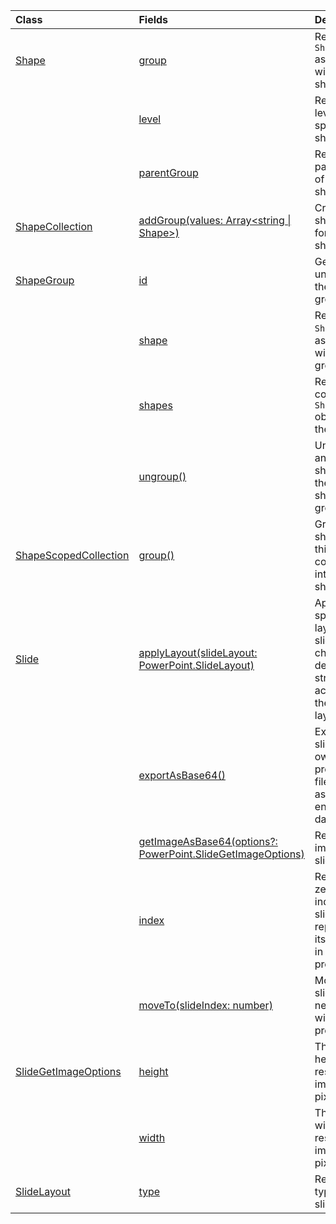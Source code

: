 | Class | Fields | Description |
|:---|:---|:---|
|[Shape](/javascript/api/powerpoint/powerpoint.shape)|[group](/javascript/api/powerpoint/powerpoint.shape#powerpoint-powerpoint-shape-group-member)|Returns the `ShapeGroup` associated with the shape.|
||[level](/javascript/api/powerpoint/powerpoint.shape#powerpoint-powerpoint-shape-level-member)|Returns the level of the specified shape.|
||[parentGroup](/javascript/api/powerpoint/powerpoint.shape#powerpoint-powerpoint-shape-parentgroup-member)|Returns the parent group of this shape.|
|[ShapeCollection](/javascript/api/powerpoint/powerpoint.shapecollection)|[addGroup(values: Array<string \| Shape>)](/javascript/api/powerpoint/powerpoint.shapecollection#powerpoint-powerpoint-shapecollection-addgroup-member(1))|Create a shape group for several shapes.|
|[ShapeGroup](/javascript/api/powerpoint/powerpoint.shapegroup)|[id](/javascript/api/powerpoint/powerpoint.shapegroup#powerpoint-powerpoint-shapegroup-id-member)|Gets the unique ID of the shape group.|
||[shape](/javascript/api/powerpoint/powerpoint.shapegroup#powerpoint-powerpoint-shapegroup-shape-member)|Returns the `Shape` object associated with the group.|
||[shapes](/javascript/api/powerpoint/powerpoint.shapegroup#powerpoint-powerpoint-shapegroup-shapes-member)|Returns the collection of `Shape` objects in the group.|
||[ungroup()](/javascript/api/powerpoint/powerpoint.shapegroup#powerpoint-powerpoint-shapegroup-ungroup-member(1))|Ungroups any grouped shapes in the specified shape group.|
|[ShapeScopedCollection](/javascript/api/powerpoint/powerpoint.shapescopedcollection)|[group()](/javascript/api/powerpoint/powerpoint.shapescopedcollection#powerpoint-powerpoint-shapescopedcollection-group-member(1))|Groups all shapes in this collection into a single shape.|
|[Slide](/javascript/api/powerpoint/powerpoint.slide)|[applyLayout(slideLayout: PowerPoint.SlideLayout)](/javascript/api/powerpoint/powerpoint.slide#powerpoint-powerpoint-slide-applylayout-member(1))|Applies the specified layout to the slide, changing its design and structure according to the chosen layout.|
||[exportAsBase64()](/javascript/api/powerpoint/powerpoint.slide#powerpoint-powerpoint-slide-exportasbase64-member(1))|Exports the slide to its own presentation file, returned as Base64-encoded data.|
||[getImageAsBase64(options?: PowerPoint.SlideGetImageOptions)](/javascript/api/powerpoint/powerpoint.slide#powerpoint-powerpoint-slide-getimageasbase64-member(1))|Renders an image of the slide.|
||[index](/javascript/api/powerpoint/powerpoint.slide#powerpoint-powerpoint-slide-index-member)|Returns the zero-based index of the slide representing its position in the presentation.|
||[moveTo(slideIndex: number)](/javascript/api/powerpoint/powerpoint.slide#powerpoint-powerpoint-slide-moveto-member(1))|Moves the slide to a new position within the presentation.|
|[SlideGetImageOptions](/javascript/api/powerpoint/powerpoint.slidegetimageoptions)|[height](/javascript/api/powerpoint/powerpoint.slidegetimageoptions#powerpoint-powerpoint-slidegetimageoptions-height-member)|The desired height of the resulting image in pixels.|
||[width](/javascript/api/powerpoint/powerpoint.slidegetimageoptions#powerpoint-powerpoint-slidegetimageoptions-width-member)|The desired width of the resulting image in pixels.|
|[SlideLayout](/javascript/api/powerpoint/powerpoint.slidelayout)|[type](/javascript/api/powerpoint/powerpoint.slidelayout#powerpoint-powerpoint-slidelayout-type-member)|Returns the type of the slide layout.|
